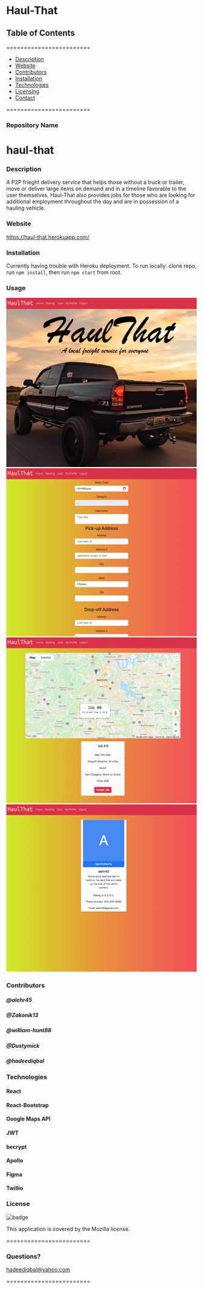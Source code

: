 
# Haul-That


## **Table of Contents**
========================
* [Description](#description)
* [Website](#website)
* [Contributors](#contributors)
* [Installation](#installation)
* [Technologies](#Technologies)
* [Licensing](#Licenses)
* [Contact](#questions)

========================

### **Repository Name**  
# haul-that

### **Description**  
A P2P frieght delivery service that helps those without a truck or trailer, move or deliver large items on demand and in a timeline favorable to the user themselves. Haul-That also provides jobs for those who are looking for additional employment throughout the day and are in possession of a hauling vehicle.

### **Website**  
https://haul-that.herokuapp.com/

### **Installation**
Currently having trouble with Heroku deployment.
To run locally:
clone repo, 
run `npm install`,
then run `npm start` from root.


### **Usage**  
![Alt text](./screenshot1.png)
![Alt text](./screenshot2.png)
![Alt text](./screenshot3.png)
![Alt text](./screenshot4.png)


### **Contributors**  
##### @alehr45
##### @Zakonik13
##### @william-hunt88
##### @Dustymick
##### @hadeediqbal


### **Technologies**  
#### React
#### React-Bootstrap
#### Google Maps API
#### JWT
#### becrypt
#### Apollo
#### Figma
#### Twillio

### **License**  
![badge](https://img.shields.io/badge/license-Mozilla-brightgreen)  

This application is covered by the Mozilla license. 

========================

### Questions?
hadeediqbal@yahoo.com



========================
